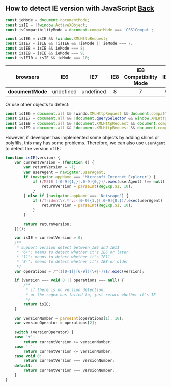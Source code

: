 ## How to detect IE version with JavaScript [Back](./qa.md)

```js
const ieMode = document.documentMode;
const isIE = !!window.ActiveXObject;
const isCompatibilityMode = document.compatMode === 'CSS1Compat';

const isIE6 = isIE && !window.XMLHttpRequest;
const isIE7 = isIE && !isIE6 && !ieMode || ieMode === 7;
const isIE8 = isIE && ieMode === 8;
const isIE9 = isIE && ieMode === 9;
const isIE10 = isIE && ieMode === 10;
```


**browsers**|IE6|IE7|IE8|IE8 Compatibility Mode|IE9|IE9 Compatibility Mode
:----:|:-:|:-:|:-:|:------------:|:-:|:------------:
**documentMode**|undefined|undefined|8|7|9|7

Or use other objects to detect:

```js
const isIE6 = document.all && !windo.XMLHttpRequest && document.compatMode;
const isIE7 = document.all && !document.querySelector && window.XMLHttpRequest;
const isIE8 = document.all && !document.XMLHttpRequest && document.compatMode;
const isIE9 = document.all && !document.XMLHttpRequest && document.compatMode;
```

However, if developer has implemented some objects by adding shims or polyfills, this may has some problems. Therefore, we can also use `userAgent` to detect the version of IE:

```js
function isIE(version) {
    var currentVersion = (function () {
        var returnVersion = -1;
        var userAgent = navigator.userAgent;
        if (navigator.appName === 'Microsoft Internet Explorer') {
            if (/MSIE ([0-9]{1,}[.0-9]{0,})/.exec(userAgent) !== null) {
                returnVersion = parseInt(RegExp.$1, 10);
            }
        } else if (navigator.appName === 'Netscape') {
            if (/Trident\/.*rv:([0-9]{1,}[.0-9]{0,})/.exec(userAgent) !== null) {
                returnVersion = parseInt(RegExp.$1, 10);
            }
        }

        return returnVersion;
    })();

    var isIE = currentVersion > 0;
    /**
     * support version detect between IE6 and IE11
     * '6+': means to detect whether it's IE6 or later
     * '11': means to detect whether it's IE11
     * '8-': means to detect whether it's IE8 or older
     */
    var operations = /^(1[0-1]|[6-9])(\+|-)?$/.exec(version);

    if (version === void 0 || operations === null) {
        /**
         * if there is no version detection,
         * or the regex has failed to, just return whether it's IE
         */
        return isIE;
    }

    var versionNumber = parseInt(operations[1], 10);
    var versionOperator = operations[2];
    
    switch (versionOperator) {
    case '+':
        return currentVersion >= versionNumber;
    case '-':
        return currentVersion <= versionNumber;
    case void 0:
        return currentVersion === versionNumber;
    default:
        return currentVersion === versionNumber;
    }
}
```